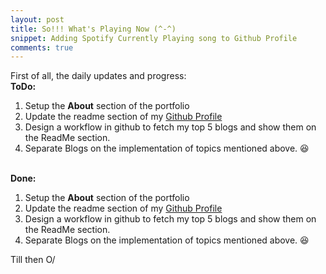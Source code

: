 ```yaml
---
layout: post
title: So!!! What's Playing Now (^-^)
snippet: Adding Spotify Currently Playing song to Github Profile 
comments: true
---
```


<p>
First of all, the daily updates and progress:
<br>
<strong>ToDo:</strong>
<ol>
<li>Setup the <strong>About</strong> section of the portfolio</li>
<li>Update the readme section of my <a href="https://github.com/IshaanBhatnagar25">Github Profile</a></li>
<li>Design a workflow in github to fetch my top 5 blogs and show them on the ReadMe section.</li>
<li>Separate Blogs on the implementation of topics mentioned above. 😆</li>
</ol>
<br>
<strong>Done:</strong>
<ol>
<li>Setup the <strong>About</strong> section of the portfolio</li>
<li>Update the readme section of my <a href="https://github.com/IshaanBhatnagar25">Github Profile</a></li>
<li>Design a workflow in github to fetch my top 5 blogs and show them on the ReadMe section.</li>
<li>Separate Blogs on the implementation of topics mentioned above. 😆</li>
</ol>
</p>

Till then O/